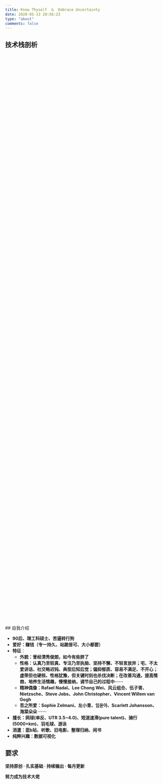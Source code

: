 ```yaml
---
title: Know Thyself  &  Embrace Uncertainty
date: 2020-05-13 20:56:23
type: "about"
comments: false
---
```


## 技术栈剖析

<div id="myratingplanning" style="width: 1000px ;height: 700px;"></div>
<script type="text/javascript" src="/Echarts_js/echarts.js"></script>
<script type="text/javascript" src="/Echarts_js/jquery.js"></script>
<script type="text/javascript" src="/Echarts_js/skill_rating_planning.js"></script>
<div id="myratiingrule" style="width: 1000px ;height: 400px;"></div>
<script type="text/javascript" src="/Echarts_js/echarts.js"></script>
<script type="text/javascript" src="/Echarts_js/jquery.js"></script>
<script type="text/javascript" src="/Echarts_js/skill_rating_description.js"></script>
<div id="myskillcategoryscore" style="width: 1000px ;height: 750px;"></div>
<script type="text/javascript" src="/Echarts_js/echarts.js"></script>
<script type="text/javascript" src="/Echarts_js/jquery.js"></script>
<script type="text/javascript" src="/Echarts_js/skill_category_score.js"></script>
## 自我介绍

- **90后、理工科硕士、苦逼转行狗**
- **爱好：赚钱（专一持久、站跪皆可、大小都要）**
- **特征**：
  - **外貌：曾经清秀俊朗，如今有些胖了**
  - **性格：认真乃至较真、专注乃至执拗、坚持不懈、不轻言放弃；宅、不太爱讲话、社交略迟钝、典型后知后觉；偏抑郁质、容易不满足、不开心；虚荣但也硬核、性格犹豫，但关键时刻也杀伐决断；在改善沟通，提高情商，培养生活情趣，慢慢接纳，调节自己的过程中······**
  - **精神偶像：Rafael Nadal、Lee Chong Wei、风云组合、伍子胥、Nietzsche、Steve Jobs、John Christopher、Vincent Willem van Gogh**
  - **吾之所爱：Sophie Zelmani、左小青、임윤아、Scarlett Johansson、海棠朵朵 ······**
- **擅长：网球(单反、UTR 3.5~4.0)、短道速滑(pure talent)、骑行(5000+km)、羽毛球、游泳**
- **消遣：逛b站、听歌、旧电影、整理归纳、闲书**
- **纯粹兴趣：数据可视化**



## 要求

**坚持原创 · 扎实基础 · 持续输出 · 每月更新**

**努力成为技术大佬**

